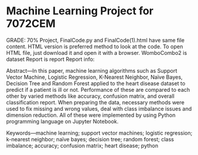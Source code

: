 # Machine Learning Project for 7072CEM
GRADE: 70%
Project, FinalCode.py and FinalCode(1).html have same file content. HTML version is preferred method to look at the code.
To open HTML file, just download it and open it with a browser.
WomboCombo2 is dataset
Report is report
Report info:

Abstract—In this paper, machine learning algorithms such as Support Vector Machine, Logistic Regression, K-Nearest Neighbor, Naïve Bayes, Decision Tree and Random Forest applied to the heart disease dataset to predict if a patient is ill or not. Performance of these are compared to each other by varied methods like accuracy, confusion matrix, and overall classification report. When preparing the data, necessary methods were used to fix missing and wrong values, deal with class imbalance issues and dimension reduction. All of these were implemented by using Python programming language on Jupyter Notebook.

Keywords—machine learning; support vector machines; logistic regression; k-nearest neighbor; naïve bayes; decision tree; random forest; class imbalance; accuracy; confusion matrix; heart disease; python


